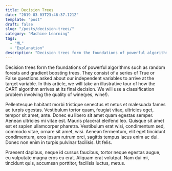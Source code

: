 ```yaml
---
title: Decision Trees
date: "2019-03-03T23:46:37.121Z"
template: "post"
draft: false
slug: "/posts/decision-trees/"
category: "Machine Learning"
tags:
  - "ML"
  - "Explanation"
description: "Decision trees form the foundations of powerful algorithms such as random forests and gradient boosting trees. They consist of a series of True or False questions asked about our independent variables to arrive at the target variable. In this article, we will take an illustrative tour of how the CART algorithm arrives at its final decision. We will use a classification problem involving the quality of wine(yes, wine!)."
---
```


Decision trees form the foundations of powerful algorithms such as random forests and gradient boosting trees. They consist of a series of True or False questions asked about our independent variables to arrive at the target variable. In this article, we will take an illustrative tour of how the CART algorithm arrives at its final decision. We will use a classification problem involving the quality of wine(yes, wine!).


Pellentesque habitant morbi tristique senectus et netus et malesuada fames ac turpis egestas. Vestibulum tortor quam, feugiat vitae, ultricies eget, tempor sit amet, ante. Donec eu libero sit amet quam egestas semper. Aenean ultricies mi vitae est. Mauris placerat eleifend leo. Quisque sit amet est et sapien ullamcorper pharetra. Vestibulum erat wisi, condimentum sed, commodo vitae, ornare sit amet, wisi. Aenean fermentum, elit eget tincidunt condimentum, eros ipsum rutrum orci, sagittis tempus lacus enim ac dui. Donec non enim in turpis pulvinar facilisis. Ut felis.

Praesent dapibus, neque id cursus faucibus, tortor neque egestas augue, eu vulputate magna eros eu erat. Aliquam erat volutpat. Nam dui mi, tincidunt quis, accumsan porttitor, facilisis luctus, metus.